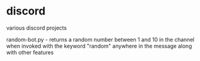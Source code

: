 # discord
various discord projects

random-bot.py - returns a random number between 1 and 10 in the channel when invoked with the keyword "random" anywhere in the message along with other features
